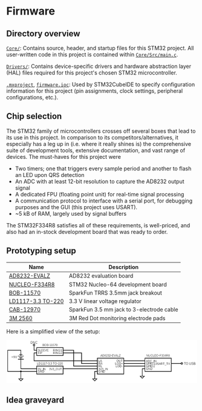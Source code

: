 # Firmware
## Directory overview
[`Core/`](Core/): Contains source, header, and startup files for this STM32 project. All user-written code in this project is contained within [`Core/Src/main.c`](Core/Src/main.c).

[`Drivers/`](Drivers/): Contains device-specific drivers and hardware abstraction layer (HAL) files required for this project's chosen STM32 microcontroller.

[`.mxproject`](.mxproject), [`firmware.ioc`](firmware.ioc): Used by STM32CubeIDE to specify configuration information for this project (pin assignments, clock settings, peripheral configurations, etc.).

## Chip selection

The STM32 family of microcontrollers crosses off several boxes that lead to its use in this project. In comparison to its competitors/alternatives, it especially has a leg up in (i.e. where it really shines is) the comprehensive suite of development tools, extensive documentation, and vast range of devices. The must-haves for this project were

- Two timers; one that triggers every sample period and another to flash an LED upon QRS detection
- An ADC with at least 12-bit resolution to capture the AD8232 output signal
- A dedicated FPU (floating point unit) for real-time signal processing
- A communication protocol to interface with a serial port, for debugging purposes and the GUI (this project uses USART).
- ~5 kB of RAM, largely used by signal buffers

The STM32F334R8 satisfies all of these requirements, is well-priced, and also had an in-stock development board that was ready to order.

## Prototyping setup

<div align="center">

| Name | Description |
|---|---|
| [AD8232-EVALZ](https://www.analog.com/en/design-center/evaluation-hardware-and-software/evaluation-boards-kits/eval-ad8232.html) | AD8232 evaluation board |
| [NUCLEO-F334R8](https://www.st.com/en/evaluation-tools/nucleo-f334r8.html) | STM32 Nucleo-64 development board |
| [BOB-11570](https://www.sparkfun.com/products/11570) | SparkFun TRRS 3.5mm jack breakout |
| [LD1117-3.3 TO-220](https://www.st.com/resource/en/datasheet/ld1117.pdf) | 3.3 V linear voltage regulator |
| [CAB-12970](https://www.sparkfun.com/products/12970) | SparkFun 3.5 mm jack to 3-electrode cable |
| [3M 2560](https://www.3m.com/3M/en_US/medical-us/red-dot-ecg-electrodes/) | 3M Red Dot monitoring electrode pads |

</div>

Here is a simplified view of the setup:

<div align="center">

![Prototype setup](/docs/visuals/prototype_setup.png)

</div>

## Idea graveyard
